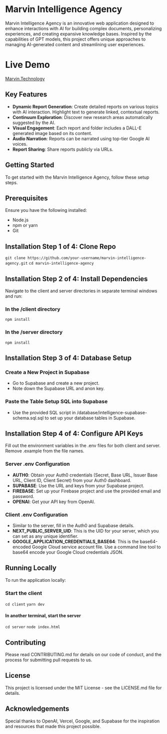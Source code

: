 # Marvin Intelligence Agency

Marvin Intelligence Agency is an innovative web application designed to enhance interactions with AI for building complex documents, personalizing experiences, and creating expansive knowledge bases. Inspired by the capabilities of GPT models, this project offers unique approaches to managing AI-generated content and streamlining user experiences.

# Live Demo

[Marvin.Technology](https://marvin.technology)

## Key Features

- **Dynamic Report Generation**: Create detailed reports on various topics with AI interaction. Highlight text to generate linked, contextual reports.
- **Continuum Exploration**: Discover new research areas automatically suggested by the AI.
- **Visual Engagement**: Each report and folder includes a DALL-E generated image based on its content.
- **Audio Narration**: Reports can be narrated using top-tier Google AI voices.
- **Report Sharing**: Share reports publicly via URLs.

## Getting Started

To get started with the Marvin Intelligence Agency, follow these setup steps.

## Prerequisites

Ensure you have the following installed:

- Node.js
- npm or yarn
- Git

## Installation Step 1 of 4: Clone Repo

`git clone https://github.com/your-username/marvin-intelligence-agency.git`
`cd marvin-intelligence-agency`

## Installation Step 2 of 4: Install Dependencies

Navigate to the client and server directories in separate terminal windows and run:

### In the /client directory

`npm install`

### In the /server directory

`npm install`

## Installation Step 3 of 4: Database Setup

### Create a New Project in Supabase

- Go to Supabase and create a new project.
- Note down the Supabase URL and anon key.

### Paste the Table Setup SQL into Supabase

- Use the provided SQL script in /database/intelligence-supabase-schema.sql.sql to set up your database tables in Supabase.

## Installation Step 4 of 4: Configure API Keys

Fill out the environment variables in the .env files for both client and server. Remove .example from the file names.

### Server .env Configuration

- **AUTH0**: Obtain your Auth0 credentials (Secret, Base URL, Issuer Base URL, Client ID, Client Secret) from your Auth0 dashboard.
- **SUPABASE**: Use the URL and keys from your Supabase project.
- **FIREBASE**: Set up your Firebase project and use the provided email and password.
- **OPENAI**: Get your API key from OpenAI.

### Client .env Configuration

- Similar to the server, fill in the Auth0 and Supabase details.
- **NEXT_PUBLIC_SERVER_UID**: This is the UID for your server, which you can set as any unique identifier.
- **GOOGLE_APPLICATION_CREDENTIALS_BASE64**: This is the base64-encoded Google Cloud service account file. Use a command line tool to base64 encode your Google Cloud credentials JSON.

## Running Locally

To run the application locally:

### Start the client

`cd client`
`yarn dev`

#### In another terminal, start the server

`cd server`
`node index.html`

## Contributing

Please read CONTRIBUTING.md for details on our code of conduct, and the process for submitting pull requests to us.

## License

This project is licensed under the MIT License - see the LICENSE.md file for details.

## Acknowledgements

Special thanks to OpenAI, Vercel, Google, and Supabase for the inspiration and resources that made this project possible.
